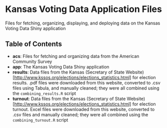 # Kansas Voting Data Application Files
Files for fetching, organizing, displaying, and deploying data on the Kansas Voting Data Shiny application  

## Table of Contents
- **acs**: Files for fetching and organizing data from the American Community Survey  
- **app**: The Kansas Voting Data Shiny application  
- **results**: Data files from the Kansas (Secretary of State Website)[http://www.kssos.org/elections/elections_statistics.html] for election results. .pdf files were downloaded from this website, converted to .csv files using Tabula, and manually cleaned; they were all combined using the `combining_results.R` script  
- **turnout**: Data files from the Kansas (Secretary of State Website)[http://www.kssos.org/elections/elections_statistics.html] for election turnout. Excel files were downloaded from this website, converted to .csv files and manually cleaned; they were all combined using the `combining_turnout.R` script  